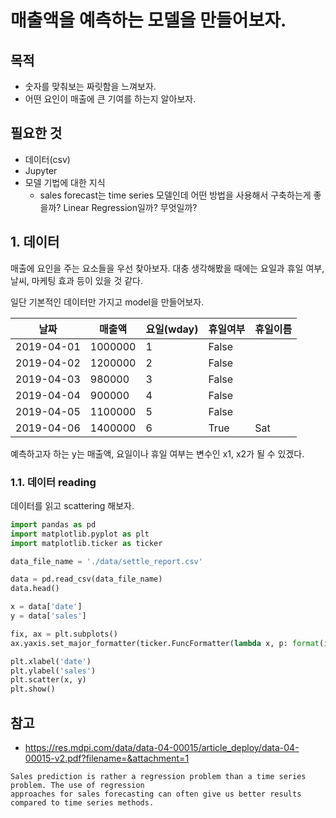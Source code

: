 # 매출액을 예측하는 모델을 만들어보자.

## 목적
- 숫자를 맞춰보는 짜릿함을 느껴보자.
- 어떤 요인이 매출에 큰 기여를 하는지 알아보자.

## 필요한 것
- 데이터(csv)
- Jupyter
- 모델 기법에 대한 지식
  - sales forecast는 time series 모델인데 어떤 방법을 사용해서 구축하는게 좋을까? Linear Regression일까? 무엇일까?

## 1. 데이터
매출에 요인을 주는 요소들을 우선 찾아보자. 대충 생각해봤을 때에는 요일과 휴일 여부, 날씨, 마케팅 효과 등이 있을 것 같다.

일단 기본적인 데이터만 가지고 model을 만들어보자.

|날짜|매출액|요일(wday)|휴일여부|휴일이름|
|:--:|---|---------|-----|-----|
|2019-04-01|1000000|1|False||
|2019-04-02|1200000|2|False||
|2019-04-03|980000|3|False||
|2019-04-04|900000|4|False||
|2019-04-05|1100000|5|False||
|2019-04-06|1400000|6|True|Sat|

예측하고자 하는 y는 매출액, 요일이나 휴일 여부는 변수인 x1, x2가 될 수 있겠다.

### 1.1. 데이터 reading
데이터를 읽고 scattering 해보자.
```python
import pandas as pd
import matplotlib.pyplot as plt
import matplotlib.ticker as ticker

data_file_name = './data/settle_report.csv'

data = pd.read_csv(data_file_name)
data.head()

x = data['date']
y = data['sales']

fix, ax = plt.subplots()
ax.yaxis.set_major_formatter(ticker.FuncFormatter(lambda x, p: format(int(x), ',')))

plt.xlabel('date')
plt.ylabel('sales')
plt.scatter(x, y)
plt.show()
```


## 참고
- https://res.mdpi.com/data/data-04-00015/article_deploy/data-04-00015-v2.pdf?filename=&attachment=1
```
Sales prediction is rather a regression problem than a time series problem. The use of regression
approaches for sales forecasting can often give us better results compared to time series methods.
```
